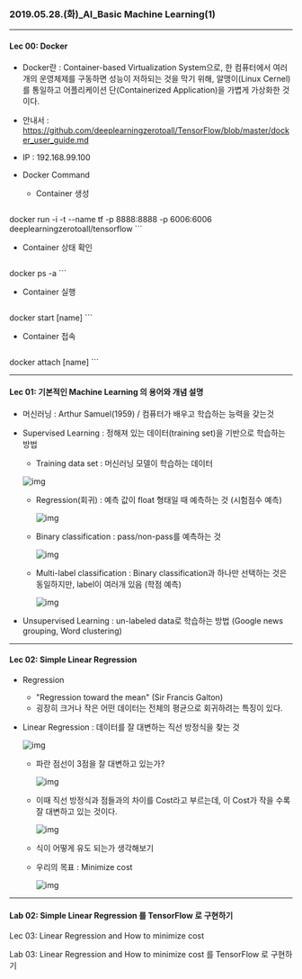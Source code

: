 ### 2019.05.28.(화)_AI_Basic Machine Learning(1) 

------



#### Lec 00: Docker

- Docker란 : Container-based Virtualization System으로, 한 컴퓨터에서 여러 개의 운영체제를 구동하면 성능이 저하되는 것을 막기 위해, 알맹이(Linux Cernel)를 통일하고 어플리케이션 단(Containerized Application)을 가볍게 가상화한 것이다.

- 안내서 : <https://github.com/deeplearningzerotoall/TensorFlow/blob/master/docker_user_guide.md>

- IP : 192.168.99.100

- Docker Command 

  - Container 생성

    ```
docker run -i -t --name tf -p 8888:8888 -p 6006:6006 deeplearningzerotoall/tensorflow
    ```

  - Container 상태 확인

    ```
docker ps -a
    ```
  
  - Container 실행

    ```
docker start [name]
    ```
    
  - Container 접속

    ```
docker attach [name]
    ```
  

------

#### Lec 01: 기본적인 Machine Learning 의 용어와 개념 설명

- 머신러닝 : Arthur Samuel(1959) / 컴퓨터가 배우고 학습하는 능력을 갖는것

- Supervised Learning : 정해져 있는 데이터(training set)을 기반으로 학습하는 방법

  - Training data set : 머신러닝 모델이 학습하는 데이터

  ![img](file://C:/Users/LGM/AppData/Roaming/Typora/typora-user-images/1559028510937.png?lastModify=1559032988)

  - Regression(회귀) : 예측 값이 float 형태일 때 예측하는 것 (시험점수 예측)

    ![img](file://C:/Users/LGM/AppData/Roaming/Typora/typora-user-images/1559028921608.png?lastModify=1559032988)

  - Binary classification : pass/non-pass를 예측하는 것

    ![img](file://C:/Users/LGM/AppData/Roaming/Typora/typora-user-images/1559028945189.png?lastModify=1559032988)

  - Multi-label classification : Binary classification과 하나만 선택하는 것은 동일하지만, label이 여러개 있음 (학점 예측)

    ![img](file://C:/Users/LGM/AppData/Roaming/Typora/typora-user-images/1559028963148.png?lastModify=1559032988)

    

- Unsupervised Learning : un-labeled data로 학습하는 방법 (Google news grouping, Word clustering)

------

#### Lec 02: Simple Linear Regression

- Regression 

  - "Regression toward the mean" (Sir Francis Galton)
  - 굉장히 크거나 작은 어떤 데이터는 전체의 평균으로 회귀하려는 특징이 있다.

- Linear Regression : 데이터를 잘 대변하는 직선 방정식을 찾는 것

  ![img](file://C:/Users/LGM/AppData/Roaming/Typora/typora-user-images/1559029392926.png?lastModify=1559032988)

  - 파란 점선이 3점을 잘 대변하고 있는가?

    ![img](file://C:/Users/LGM/AppData/Roaming/Typora/typora-user-images/1559029597086.png?lastModify=1559032988)

  - 이때 직선 방정식과 점들과의 차이를 Cost라고 부르는데, 이 Cost가 작을 수록 잘 대변하고 있는 것이다.

    ![img](file://C:/Users/LGM/AppData/Roaming/Typora/typora-user-images/1559029679967.png?lastModify=1559032988)

    

  - 식이 어떻게 유도 되는가 생각해보기

  - 우리의 목표 :  Minimize cost

    ![img](file://C:/Users/LGM/AppData/Roaming/Typora/typora-user-images/1559029809693.png?lastModify=1559032988)

    

------

#### Lab 02: Simple Linear Regression 를 TensorFlow 로 구현하기





Lec 03: Linear Regression and How to minimize cost



Lab 03: Linear Regression and How to minimize cost 를 TensorFlow 로 구현하기